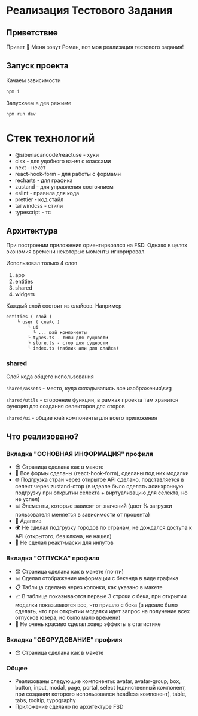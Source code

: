 # Реализация Тестового Задания

## Приветствие

Привет 👋 Меня зовут Роман, вот моя реализация тестового задания!

## Запуск проекта

Качаем зависимости

```bash
npm i
```

Запускаем в дев режиме

```bash
npm run dev
```

# Стек технологий

- @siberiacancode/reactuse - хуки
- clsx - для удобного вз-ия с классами
- next - некст
- react-hook-form - для работы с формами
- recharts - для графика
- zustand - для управления состоянием
- eslint - правила для кода
- prettier - код стайл
- tailwindcss - стили
- typescript - тс

## Архитектура

При построении приложения ориентирвоался на FSD. Однако в целях экономия времени некоторые моменты игнорировал.

Использовал только 4 слоя

1. app
2. entities
3. shared
4. widgets

Каждый слой состоит из слайсов. Например

```
entities ( слой )
    └ user ( слайс )
        └ ui
          └ ... юай компоненты
        └ types.ts - типы для сущности
        └ store.ts - стор для сущности
        └ index.ts (паблик апи для слайса)
```

### shared

Cлой кода общего использования

`shared/assets` - место, куда складывались все изображения\svg

`shared/utils` - сторонние функции, в рамках проекта там хранится функция для создания селекторов для сторов

`shared/ui` - общие юай компоненты для всего приложения

## Что реализовано?

### Вкладка "ОСНОВНАЯ ИНФОРМАЦИЯ" профиля

- 😎 Страница сделана как в макете
- 📑 Все формы сделаны (react-hook-form), сделаны под них модалки
- 🌐 Подгрузка стран через открытое API сделано, подставляется в селект через zustand-стор (в идеале было сделать
  асинхронную подгрузку при открытии селекта + виртуализацию для селекта, но не успел)
- 📊 Элементы, которые зависят от значений (цвет % загрузки пользователя меняется в зависимости от процента)
- 📱 Адаптив
- 🌍 Не сделал подгрузку городов по странам, не дождался доступа к API (открытого, без ключа, не нашел)
- 📝 Не сделал реакт-маски для инпутов

### Вкладка "ОТПУСКА" профиля

- 😎 Страница сделана как в макете (почти)
- 📊 Сделал отображение информации с бекенда в виде графика
- 📋 Таблица сделана через колонки, как указано в макете
- 📈 В таблице показываются первые 3 строки с бека, при открытии модалки показываются все, что пришло с бека (в идеале
  было сделать, что при открытии модалки идет запрос на получение всех отпусков юзера, но было мало времени)
- 🎨 Не очень красиво сделал ховер эффекты в статистике

### Вкладка "ОБОРУДОВАНИЕ" профиля

- 😎 Страница сделана как в макете

### Общее

- Реализованы следующие компоненты: avatar, avatar-group, box, button, input, modal, page, portal, select (единственный
  компонент, при создании которого использовался headless компонент), table, tabs, tooltip, typography
- Приложение сделано по архитектуре FSD
